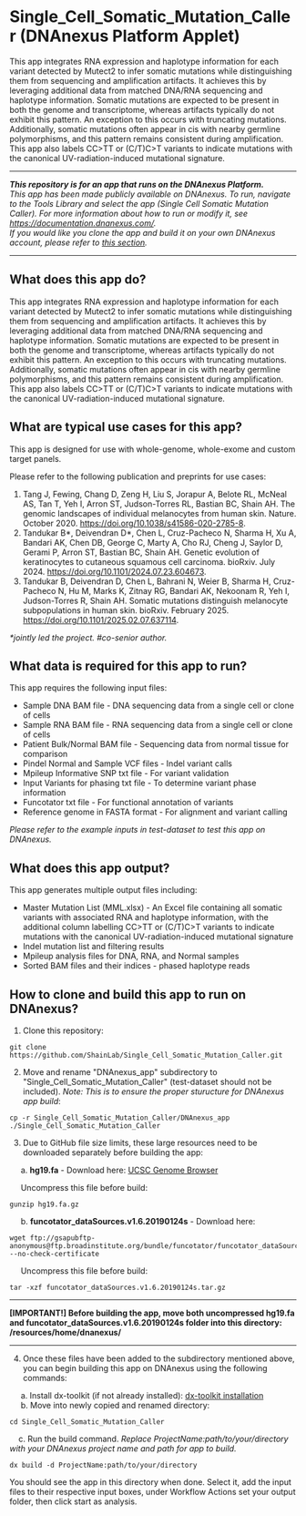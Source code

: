# Single_Cell_Somatic_Mutation_Caller (DNAnexus Platform Applet)
This app integrates RNA expression and haplotype information for each variant detected by Mutect2 to infer somatic mutations while distinguishing them from sequencing and amplification artifacts. It achieves this by leveraging additional data from matched DNA/RNA sequencing and haplotype information. Somatic mutations are expected to be present in both the genome and transcriptome, whereas artifacts typically do not exhibit this pattern. An exception to this occurs with truncating mutations. Additionally, somatic mutations often appear in cis with nearby germline polymorphisms, and this pattern remains consistent during amplification. This app also labels CC>TT or (C/T)C>T variants to indicate mutations with the canonical UV-radiation-induced mutational signature.
- - -
_**This repository is for an app that runs on the DNAnexus Platform.**  
This app has been made publicly available on DNAnexus. To run, navigate to the Tools Library and select the app (Single Cell Somatic Mutation Caller). For more information about how to run or modify it, see https://documentation.dnanexus.com/.  
If you would like you clone the app and build it on your own DNAnexus account, please refer to [this section](https://github.com/ShainLab/Single_Cell_Somatic_Mutation_Caller/edit/main/README.md#how-to-clone-and-build-this-app-to-run-on-dnanexus)._
- - -
## What does this app do?
This app integrates RNA expression and haplotype information for each variant detected by Mutect2 to infer somatic mutations while distinguishing them from sequencing and amplification artifacts. It achieves this by leveraging additional data from matched DNA/RNA sequencing and haplotype information. Somatic mutations are expected to be present in both the genome and transcriptome, whereas artifacts typically do not exhibit this pattern. An exception to this occurs with truncating mutations. Additionally, somatic mutations often appear in cis with nearby germline polymorphisms, and this pattern remains consistent during amplification. This app also labels CC>TT or (C/T)C>T variants to indicate mutations with the canonical UV-radiation-induced mutational signature.

## What are typical use cases for this app?
This app is designed for use with whole-genome, whole-exome and custom target panels.

Please refer to the following publication and preprints for use cases:
1. Tang J, Fewing, Chang D, Zeng H, Liu S, Jorapur A, Belote RL, McNeal AS, Tan T, Yeh I, Arron ST, Judson-Torres RL, Bastian BC, Shain AH. The genomic landscapes of individual melanocytes from human skin. Nature. October 2020. https://doi.org/10.1038/s41586-020-2785-8.
2. Tandukar B\*, Deivendran D\*, Chen L, Cruz-Pacheco N, Sharma H, Xu A, Bandari AK, Chen DB, George C, Marty A, Cho RJ, Cheng J, Saylor D, Gerami P, Arron ST, Bastian BC, Shain AH. Genetic evolution of keratinocytes to cutaneous squamous cell carcinoma. bioRxiv. July 2024. https://doi.org/10.1101/2024.07.23.604673.
3. Tandukar B, Deivendran D, Chen L, Bahrani N, Weier B, Sharma H, Cruz-Pacheco N, Hu M, Marks K, Zitnay RG, Bandari AK, Nekoonam R, Yeh I, Judson-Torres R, Shain AH. Somatic mutations distinguish melanocyte subpopulations in human skin. bioRxiv. February 2025. https://doi.org/10.1101/2025.02.07.637114.

_*jointly led the project. #co-senior author._

## What data is required for this app to run?
This app requires the following input files:
- Sample DNA BAM file - DNA sequencing data from a single cell or clone of cells
- Sample RNA BAM file - RNA sequencing data from a single cell or clone of cells
- Patient Bulk/Normal BAM file - Sequencing data from normal tissue for comparison
- Pindel Normal and Sample VCF files - Indel variant calls
- Mpileup Informative SNP txt file - For variant validation
- Input Variants for phasing txt file - To determine variant phase information
- Funcotator txt file - For functional annotation of variants
- Reference genome in FASTA format - For alignment and variant calling

_Please refer to the example inputs in test-dataset to test this app on DNAnexus._

## What does this app output?
This app generates multiple output files including:
- Master Mutation List (MML.xlsx) - An Excel file containing all somatic variants with associated RNA and haplotype information, with the additional column labelling CC>TT or (C/T)C>T variants to indicate mutations with the canonical UV-radiation-induced mutational signature
- Indel mutation list and filtering results
- Mpileup analysis files for DNA, RNA, and Normal samples
- Sorted BAM files and their indices - phased haplotype reads

## How to clone and build this app to run on DNAnexus?

1. Clone this repository:
  ```
  git clone https://github.com/ShainLab/Single_Cell_Somatic_Mutation_Caller.git
  ```
2. Move and rename "DNAnexus_app" subdirectory to "Single_Cell_Somatic_Mutation_Caller" (test-dataset should not be included). _Note: This is to ensure the proper sturucture for DNAnexus app build_:
  ```
  cp -r Single_Cell_Somatic_Mutation_Caller/DNAnexus_app ./Single_Cell_Somatic_Mutation_Caller
  ```
3. Due to GitHub file size limits, these large resources need to be downloaded separately before building the app:

&nbsp;&nbsp;&nbsp;&nbsp; a. **hg19.fa** - Download here: [UCSC Genome Browser](http://hgdownload.cse.ucsc.edu/goldenPath/hg19/bigZips/)
 
&nbsp;&nbsp;&nbsp;&nbsp; Uncompress this file before build:
  ```
  gunzip hg19.fa.gz
  ```
&nbsp;&nbsp;&nbsp;&nbsp; b. **funcotator_dataSources.v1.6.20190124s** - Download here:
  ```
  wget ftp://gsapubftp-anonymous@ftp.broadinstitute.org/bundle/funcotator/funcotator_dataSources.v1.6.20190124s.tar.gz --no-check-certificate
  ```
&nbsp;&nbsp;&nbsp;&nbsp; Uncompress this file before build:
  ```
  tar -xzf funcotator_dataSources.v1.6.20190124s.tar.gz
  ```
- - -
**[IMPORTANT!] Before building the app, move both uncompressed hg19.fa and funcotator_dataSources.v1.6.20190124s folder into this directory: /resources/home/dnanexus/**
- - -
4. Once these files have been added to the subdirectory mentioned above, you can begin building this app on DNAnexus using the following commands:

&nbsp;&nbsp;&nbsp;&nbsp; a. Install dx-toolkit (if not already installed): [dx-toolkit installation](https://documentation.dnanexus.com/downloads)  
&nbsp;&nbsp;&nbsp;&nbsp; b. Move into newly copied and renamed directory:
```
cd Single_Cell_Somatic_Mutation_Caller
```  
&nbsp;&nbsp;&nbsp;&nbsp;c. Run the build command. _Replace ProjectName:path/to/your/directory with your DNAnexus project name and path for app to build._
```
dx build -d ProjectName:path/to/your/directory
``` 

You should see the app in this directory when done. Select it, add the input files to their respective input boxes, under Workflow Actions set your output folder, then click start as analysis.
